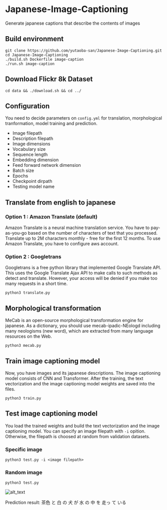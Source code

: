 # Japanese-Image-Captioning
Generate japanese captions that describe the contents of images

## Build environment

    git clone https://github.com/yutaoba-san/Japanese-Image-Captioning.git
    cd Japanese-Image-Captioning
    ./build.sh Dockerfile image-caption
    ./run.sh image-caption

## Download Flickr 8k Dataset

    cd data && ./download.sh && cd ../

## Configuration
You need to decide parameters on `config.yml` for translation, morphological tranformation, model training and prediction.
- Image filepath
- Description filepath
- Image dimensions
- Vocabulary size
- Sequence length
- Embedding dimension
- Feed forward network dimension
- Batch size
- Epochs
- Checkpoint dirpath
- Testing model name

## Translate from english to japanese
### Option 1 : Amazon Translate (default)
Amazon Translate is a neural machine translation service. 
You have to pay-as-you-go based on the number of characters of text that you processed. 
Translate up to 2M characters monthly - free for the first 12 months.
To use Amazon Translate, you have to configure aws account.

### Option 2 : Googletrans
Googletrans is a free python library that implemented Google Translate API. 
This uses the Google Translate Ajax API to make calls to such methods as detect and translate. 
However, your access will be denied if you make too many requests in a short time.

    python3 translate.py

## Morphological transformation
MeCab is an open-source morphological transformation engine for japanese.
As a dictionary, you should use mecab-ipadic-NEologd including many neologisms (new word), which are extracted from many language resources on the Web.

    python3 mecab.py

## Train image captioning model
Now, you have images and its japanese descriptions.
The image captioning model consists of CNN and Transformer.
After the training, the text vectorization and the image captioning model weights are saved into the files.

    python3 train.py

## Test image captioning model
You load the trained weights and build the text vectorization and the image captioning model.
You can specify an image filepath with `-i` opition.
Otherwise, the filepath is choosed at random from validation datasets.

### Specific image
    python3 test.py -i <image filepath>
    
### Random image
    python3 test.py

![alt_text](https://github.com/yutaoba/Japanese-Image-Captioning/blob/main/sample/278007543_99f5a91a3e.jpg?raw=true)

Prediction result: 茶色 と 白 の 犬 が 水 の 中 を 走っ て いる


